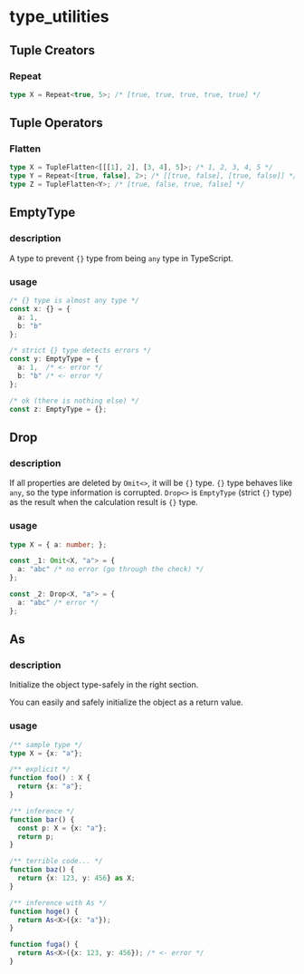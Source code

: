 # type_utilities


## Tuple Creators

### Repeat

```ts
type X = Repeat<true, 5>; /* [true, true, true, true, true] */
```

## Tuple Operators

### Flatten

```ts
type X = TupleFlatten<[[[1], 2], [3, 4], 5]>; /* 1, 2, 3, 4, 5 */
type Y = Repeat<[true, false], 2>; /* [[true, false], [true, false]] */
type Z = TupleFlatten<Y>; /* [true, false, true, false] */
```

## EmptyType

### description

A type to prevent `{}` type from being `any` type in TypeScript.

### usage

```ts
/* {} type is almost any type */
const x: {} = {
  a: 1,
  b: "b"
};

/* strict {} type detects errors */
const y: EmptyType = {
  a: 1,  /* <- error */
  b: "b" /* <- error */
};

/* ok (there is nothing else) */
const z: EmptyType = {}; 
```

## Drop

### description

If all properties are deleted by `Omit<>`, it will be `{}` type. `{}` type behaves like `any`, so the type information is corrupted. `Drop<>` is `EmptyType` (strict `{}` type) as the result when the calculation result is `{}` type.




### usage

```ts
type X = { a: number; };

const _1: Omit<X, "a"> = {
  a: "abc" /* no error (go through the check) */
};

const _2: Drop<X, "a"> = {
  a: "abc" /* error */
};
```

## As

### description

Initialize the object type-safely in the right section.

You can easily and safely initialize the object as a return value.

### usage

```ts
/** sample type */
type X = {x: "a"};

/** explicit */
function foo() : X {
  return {x: "a"};
}

/** inference */
function bar() {
  const p: X = {x: "a"};
  return p;
}

/** terrible code... */
function baz() {
  return {x: 123, y: 456} as X;
}

/** inference with As */
function hoge() {
  return As<X>({x: "a"});
}

function fuga() {
  return As<X>({x: 123, y: 456}); /* <- error */
}
```
